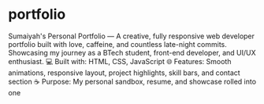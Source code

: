 # portfolio
Sumaiyah's Personal Portfolio — A creative, fully responsive web developer portfolio built with love, caffeine, and countless late-night commits. Showcasing my journey as a BTech student, front-end developer, and UI/UX enthusiast.  💻 Built with: HTML, CSS, JavaScript 🌐 Features: Smooth animations, responsive layout, project highlights, skill bars, and contact section ☕ Purpose: My personal sandbox, resume, and showcase rolled into one
  
 
 
